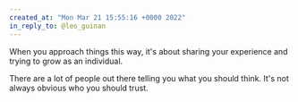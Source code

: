 ```yaml
---
created_at: "Mon Mar 21 15:55:16 +0000 2022"
in_reply_to: @leo_guinan
---
```


When you approach things this way, it's about sharing your experience and trying to grow as an individual.

There are a lot of people out there telling you what you should think. It's not always obvious who you should trust.